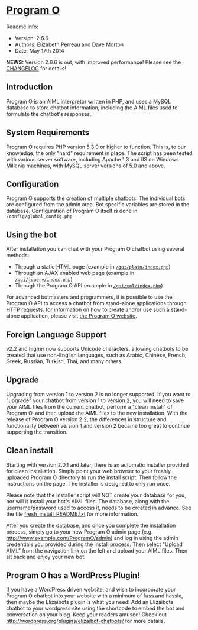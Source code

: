 # [Program O](http://www.program-o.com)

Readme info:
- Version: 2.6.6
- Authors: Elizabeth Perreau and Dave Morton
- Date: May 17th 2014

**NEWS:** Version 2.6.6 is out, with improved performance! Please see the
[CHANGELOG](changelog.md) for details!

## Introduction

Program O is an AIML interpretor written in PHP, and uses a MySQL database to store
chatbot information, including the AIML files used to formulate the chatbot's responses.

## System Requirements

Program O requires PHP version 5.3.0 or higher to function. This is, to our knowledge,
the only "hard" requirement in place. The script has been tested with various server
software, including Apache 1.3 and IIS on Windows Millenia machines, with MySQL server
versions of 5.0 and above.

## Configuration

Program O supports the creation of multiple chatbots. The individual bots are configured
from the admin area. Bot specific variables are stored in the database. Configuration
of Program O itself is done in `/config/global_config.php`

## Using the bot

After installation you can chat with your Program O chatbot using several methods:

- Through a static HTML page (example in [`/gui/plain/index.php`](gui/plain/index.php))
- Through an AJAX enabled web page (example in [`/gui/jquery/index.php`](gui/jquery/index.php))
- Through the Program O API (example in [`/gui/xml/index.php`](gui/xml/index.php))

For advanced botmasters and programmers, it is possible to use the Program O
API to access a chatbot from stand-alone applications through HTTP requests.
for information on how to create and/or use such a stand-alone application, please
visit [the Program O website](http://www.program-o.com).

## Foreign Language Support

v2.2 and higher now supports Unicode characters, allowing chatbots to be created that use
non-English languages, such as Arabic, Chinese, French, Greek, Russian, Turkish, Thai,
and many others.

## Upgrade

Upgrading from version 1 to version 2 is no longer supported. If you want to "upgrade"
your chatbot from version 1 to version 2, you will need to save your AIML files from the
current chatbot, perform a "clean install" of Program O, and then upload the AIML files
to the new installation. With the release of Program O version 2.2, the differences
in structure and functionality between version 1 and version 2 became too great to
continue supporting the transition.

## Clean install

Starting with version 2.0.1 and later, there is an automatic installer provided for clean
installation. Simply point your web browser to your freshly uploaded Program O directory
to run the install script. Then follow the instructions on the page. The installer is
designed to only run once.

Please note that the installer script will NOT create your database for you, nor will
it install your bot's AIML files. The database, along with the username/password used to
access it, needs to be created in advance. See the file [fresh_install_README.txt](fresh_install_README.txt) for more
information.

After you create the database, and once you complete the installation process, simply go to
your new Program O admin page (e.g. http://www.example.com/ProgramO/admin) and log in using
the admin credentials you provided during the install process. Then select "Upload AIML"
from the navigation link on the left and upload your AIML files. Then sit back and enjoy your
new bot!

## Program O has a WordPress Plugin!

If you have a WordPress driven website, and wish to incorporate your Program O chatbot into your
website with a minimum of fuss and hassle, then maybe the Elizaibots plugin is what you need!
Add an Elizaibots chatbot to your wordpress site using the shortcode to embed the bot and conversation
on your blog. Keep your readers amused! Check out http://wordpress.org/plugins/elizaibot-chatbots/
for more details.
